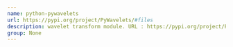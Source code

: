 ```yaml
---
name: python-pywavelets
url: https://pypi.org/project/PyWavelets/#files
description: wavelet transform module. URL : https://pypi.org/project/PyWavelets/#files Groups : None
group: None
---
```

